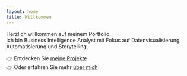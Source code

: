 ```yaml
---
layout: home
title: Willkommen
---
```


Herzlich willkommen auf meinem Portfolio.  
Ich bin Business Intelligence Analyst mit Fokus auf Datenvisualisierung, Automatisierung und Storytelling.

👉 Entdecken Sie [meine Projekte](/projects/)  
👉 Oder erfahren Sie mehr [über mich](/about/)
